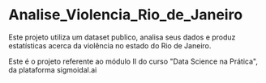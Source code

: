 # Analise_Violencia_Rio_de_Janeiro
Este projeto utiliza um dataset publico, analisa seus dados e produz estatísticas acerca da violência no estado do Rio de Janeiro.

Este é o projeto referente ao módulo II do curso "Data Science na Prática", da plataforma sigmoidal.ai


